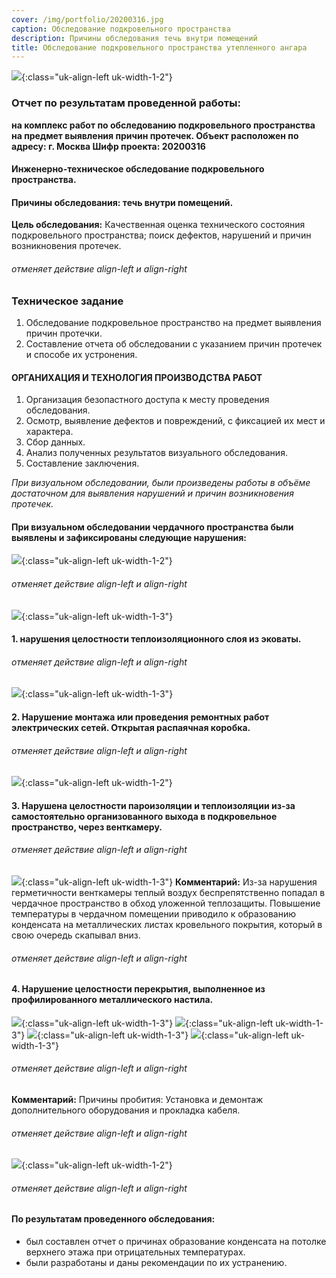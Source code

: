 ```yaml
---
cover: /img/portfolio/20200316.jpg
caption: Обследование подкровельного пространства 
description: Причины обследования течь внутри помещений
title: Обследование подкровельного пространства утепленного ангара 
---
```


![](/img/portfolio/20200316/20200316.png){:class="uk-align-left uk-width-1-2"}
 
### **Отчет по результатам проведенной работы:**
**на комплекс работ по обследованию подкровельного пространства на предмет выявления причин протечек.
 Объект расположен по адресу: г. Москва 
Шифр проекта: 20200316**	

#### **Инженерно-техническое обследование подкровельного пространства.**
#### **Причины обследования: течь внутри помещений.**
**Цель обследования:** Качественная оценка технического состояния подкровельного пространства; поиск дефектов, нарушений и причин возникновения протечек.
###### отменяет действие align-left и align-right
### **Техническое задание**
1.	Обследование подкровельное пространство на предмет выявления причин протечки.
2.	Составление отчета об обследовании с указанием причин протечек и способе их устронения.

#### **ОРГАНИХАЦИЯ И ТЕХНОЛОГИЯ ПРОИЗВОДСТВА РАБОТ**
1.	Организация безопастного доступа к месту проведения обследования.
2.	Осмотр, выявление дефектов и повреждений, с фиксацией их мест и характера.
3.	Сбор данных.
4.	Анализ полученных результатов визуального обследования.
5.	Составление заключения.

*При визуальном обследовании, были произведены работы в объёме достаточном для выявления нарушений и причин возникновения протечек.* 

#### **При визуальном обследовании чердачного пространства были выявлены и зафиксированы следующие нарушения:**

![](/img/portfolio/20200316/20200316.2.png){:class="uk-align-left uk-width-1-2"}

   

###### отменяет действие align-left и align-right

![](/img/portfolio/20200316/20200316.3.png){:class="uk-align-left uk-width-1-3"}
#### 1.	нарушения целостности теплоизоляционного слоя из эковаты. 

  
###### отменяет действие align-left и align-right

![](/img/portfolio/20200316/20200316.4.png){:class="uk-align-left uk-width-1-3"}

#### 2.	Нарушение монтажа или проведения ремонтных работ электрических сетей.  Открытая распаячная коробка. 
 
###### отменяет действие align-left и align-right
![](/img/portfolio/20200316/20200316.5.png){:class="uk-align-left uk-width-1-2"}

#### 3.	Нарушена целостности пароизоляции и теплоизоляции из-за самостоятельно организованного выхода в подкровельное пространство, через венткамеру.
   
###### отменяет действие align-left и align-right

![](/img/portfolio/20200316/20200316.6.png){:class="uk-align-left uk-width-1-3"}
**Комментарий:** 
Из-за нарушения герметичности венткамеры теплый воздух беспрепятственно попадал в чердачное пространство в обход уложенной теплозащиты. Повышение температуры в чердачном помещении приводило к образованию конденсата на металлических листах кровельного покрытия, который в свою очередь скапывал вниз. 
 
###### отменяет действие align-left и align-right

#### 4.	Нарушение целостности перекрытия, выполненное из профилированного металлического настила.

![](/img/portfolio/20200316/20200316.7.png){:class="uk-align-left uk-width-1-3"}
![](/img/portfolio/20200316/20200316.8.png){:class="uk-align-left uk-width-1-3"}
![](/img/portfolio/20200316/20200316.9.png){:class="uk-align-left uk-width-1-3"}
![](/img/portfolio/20200316/20200316.10.png){:class="uk-align-left uk-width-1-3"}

    
    
###### отменяет действие align-left и align-right
**Комментарий:** 
Причины пробития: Установка и демонтаж дополнительного оборудования и прокладка кабеля.
###### отменяет действие align-left и align-right
![](/img/portfolio/20200316/20200316.11.png){:class="uk-align-left uk-width-1-2"}

 
###### отменяет действие align-left и align-right

#### **По результатам проведенного обследования:** 
- был составлен отчет о причинах образование конденсата на потолке верхнего этажа при отрицательных температурах.
- были разработаны и даны рекомендации по их устранению.

